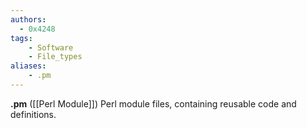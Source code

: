 ```yaml
---
authors:
  - 0x4248
tags:
    - Software
    - File_types
aliases:
    - .pm
---
```

**.pm** ([[Perl Module]]) Perl module files, containing reusable code and definitions.
